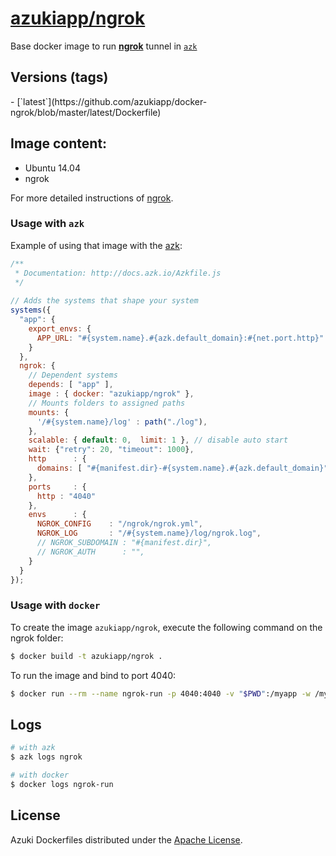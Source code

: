 [azukiapp/ngrok](http://images.azk.io/#/ngrok)
==================

Base docker image to run [**ngrok**](https://ngrok.com/) tunnel in [`azk`](http://azk.io)

Versions (tags)
---

<versions>
- [`latest`](https://github.com/azukiapp/docker-ngrok/blob/master/latest/Dockerfile)
</versions>

Image content:
---

- Ubuntu 14.04
- ngrok

For more detailed instructions of [ngrok](https://ngrok.com).  


### Usage with `azk`

Example of using that image with the [azk](http://azk.io):

```js
/**
 * Documentation: http://docs.azk.io/Azkfile.js
 */
 
// Adds the systems that shape your system
systems({
  "app": {
    export_envs: {
      APP_URL: "#{system.name}.#{azk.default_domain}:#{net.port.http}"
    }
  },
  ngrok: {
    // Dependent systems
    depends: [ "app" ],
    image : { docker: "azukiapp/ngrok" },
    // Mounts folders to assigned paths
    mounts: {
      '/#{system.name}/log' : path("./log"),
    },
    scalable: { default: 0,  limit: 1 }, // disable auto start
    wait: {"retry": 20, "timeout": 1000},
    http      : {
      domains: [ "#{manifest.dir}-#{system.name}.#{azk.default_domain}" ],
    },
    ports     : {
      http : "4040"
    },
    envs      : {
      NGROK_CONFIG    : "/ngrok/ngrok.yml",
      NGROK_LOG       : "/#{system.name}/log/ngrok.log",
      // NGROK_SUBDOMAIN : "#{manifest.dir}",
      // NGROK_AUTH      : "",
    }
  }
});
```


### Usage with `docker`

To create the image `azukiapp/ngrok`, execute the following command on the ngrok folder:

```sh
$ docker build -t azukiapp/ngrok .
```

To run the image and bind to port 4040:

```sh
$ docker run --rm --name ngrok-run -p 4040:4040 -v "$PWD":/myapp -w /myapp -e "APP_URL=app.dev.azk.io:80" azukiapp/ngrok
```

Logs
---

```sh
# with azk
$ azk logs ngrok

# with docker
$ docker logs ngrok-run
```

## License

Azuki Dockerfiles distributed under the [Apache License][license].

[license]: ./LICENSE
